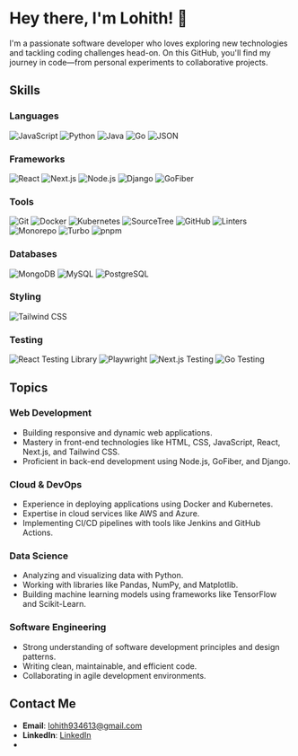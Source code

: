 
# Hey there, I'm Lohith! 👋

I'm a passionate software developer who loves exploring new technologies and tackling coding challenges head-on. On this GitHub, you'll find my journey in code—from personal experiments to collaborative projects.

## Skills

### Languages
![JavaScript](https://img.shields.io/badge/JavaScript-F7DF1E?logo=javascript&logoColor=black)
![Python](https://img.shields.io/badge/Python-3776AB?logo=python&logoColor=white)
![Java](https://img.shields.io/badge/Java-007396?logo=java&logoColor=white)
![Go](https://img.shields.io/badge/Go-00ADD8?logo=go&logoColor=white)
![JSON](https://img.shields.io/badge/JSON-000000?logo=json&logoColor=white)

### Frameworks
![React](https://img.shields.io/badge/React-61DAFB?logo=react&logoColor=white)
![Next.js](https://img.shields.io/badge/Next.js-000000?logo=next.js&logoColor=white)
![Node.js](https://img.shields.io/badge/Node.js-339933?logo=node.js&logoColor=white)
![Django](https://img.shields.io/badge/Django-092E20?logo=django&logoColor=white)
![GoFiber](https://img.shields.io/badge/GoFiber-00ADD8?logo=go&logoColor=white)

### Tools
![Git](https://img.shields.io/badge/Git-F05032?logo=git&logoColor=white)
![Docker](https://img.shields.io/badge/Docker-2496ED?logo=docker&logoColor=white)
![Kubernetes](https://img.shields.io/badge/Kubernetes-326CE5?logo=kubernetes&logoColor=white)
![SourceTree](https://img.shields.io/badge/SourceTree-0052CC?logo=sourcetree&logoColor=white)
![GitHub](https://img.shields.io/badge/GitHub-181717?logo=github&logoColor=white)
![Linters](https://img.shields.io/badge/Linters-000000?logo=eslint&logoColor=white)
![Monorepo](https://img.shields.io/badge/Monorepo-000000?logo=monorepo&logoColor=white)
![Turbo](https://img.shields.io/badge/Turbo-000000?logo=turbo&logoColor=white)
![pnpm](https://img.shields.io/badge/pnpm-000000?logo=pnpm&logoColor=white)

### Databases
![MongoDB](https://img.shields.io/badge/MongoDB-47A248?logo=mongodb&logoColor=white)
![MySQL](https://img.shields.io/badge/MySQL-4479A1?logo=mysql&logoColor=white)
![PostgreSQL](https://img.shields.io/badge/PostgreSQL-336791?logo=postgresql&logoColor=white)

### Styling
![Tailwind CSS](https://img.shields.io/badge/Tailwind_CSS-38B2AC?logo=tailwind-css&logoColor=white)

### Testing
![React Testing Library](https://img.shields.io/badge/React_Testing_Library-E33332?logo=testing-library&logoColor=white)
![Playwright](https://img.shields.io/badge/Playwright-45BA14?logo=playwright&logoColor=white)
![Next.js Testing](https://img.shields.io/badge/Next.js_Testing-000000?logo=next.js&logoColor=white)
![Go Testing](https://img.shields.io/badge/Go_Testing-00ADD8?logo=go&logoColor=white)

## Topics

### Web Development
- Building responsive and dynamic web applications.
- Mastery in front-end technologies like HTML, CSS, JavaScript, React, Next.js, and Tailwind CSS.
- Proficient in back-end development using Node.js, GoFiber, and Django.

### Cloud & DevOps
- Experience in deploying applications using Docker and Kubernetes.
- Expertise in cloud services like AWS and Azure.
- Implementing CI/CD pipelines with tools like Jenkins and GitHub Actions.

### Data Science
- Analyzing and visualizing data with Python.
- Working with libraries like Pandas, NumPy, and Matplotlib.
- Building machine learning models using frameworks like TensorFlow and Scikit-Learn.

### Software Engineering
- Strong understanding of software development principles and design patterns.
- Writing clean, maintainable, and efficient code.
- Collaborating in agile development environments.

## Contact Me

- **Email**: [lohith934613@gmail.com](mailto:lohith934613@gmail.com)
- **LinkedIn**: [LinkedIn](https://www.linkedin.com/in/lohith1616/)
- 


